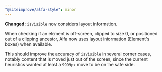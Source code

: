 ```yaml
---
"@siteimprove/alfa-style": minor
---
```


**Changed:** `isVisible` now considers layout information.

When checking if an element is off-screen, clipped to size 0, or positioned out of a clipping ancestor, Alfa now uses layout information (Element's boxes) when available.

This should improve the accuracy of `isVisible` in several corner cases, notably content that is moved just out of the screen, since the current heuristics wanted at least a `9999px` move to be on the safe side.
